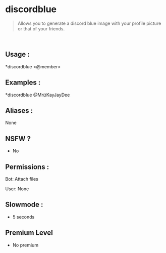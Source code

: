 # discordblue

> Allows you to generate a discord blue image with your profile picture or that of your friends.

<br>

## Usage :

*discordblue <@member>

## Examples :

*discordblue @Mr¤KayJayDee

## Aliases :

None

## NSFW ?

- No

## Permissions :

Bot: Attach files
<br>

User: None

## Slowmode :

- 5 seconds

## Premium Level

- No premium